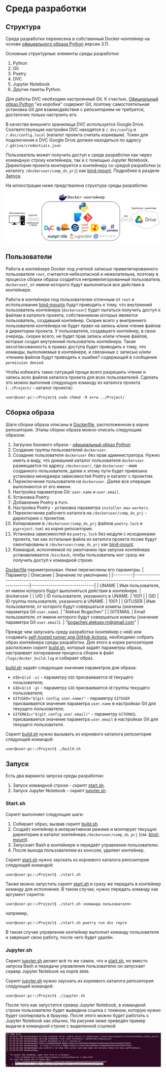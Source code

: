 # Среда разработки

## Структура

Среда разработки перенесена в собственный Docker-контейнер на основе
[официального образа Python](https://hub.docker.com/_/python/) версии 3.11.

Основные структурные элементы среды разработки:

1. Python
2. Git
3. Poetry
4. DVC
5. Jupyter Notebook
6. Другие пакеты Python.

Для работы DVC необходим настроенный Git. К счастью,
[Официальный образ Python](https://hub.docker.com/_/python/) "из коробки"
содержит Git, поэтому самостоятельная установка Git для
взаимодействия с репозиторием не требуется, достаточно только настроить его.

В качестве внешнего хранилища DVC используется Google Drive. Соответствующие
настройки DVC находятся в `/.dvc/config` и `/.dvc/config.local` (каталог проекта
считать корневым). Токен для подключения к DVC Google Drive должен находиться
по адресу `/.gdrive/credentials.json`

Пользователь может получить доступ к среде разработки как через командную строку
контейнера, так и с помощью Jupyter Notebook.
Директория проекта монтируется к контейнеру со средой разработки (к каталогу
`/dockeruser/comp_ds_prj`) как
[bind-mount](https://docs.docker.com/storage/bind-mounts/).
Подробнее в разделе [Запуск](#запуск).

На иллюстрации ниже предствалена структура среды разработки.

![Среда разработки](/docs/figures/dev_env_container.svg)

## Пользователи

Работа в контейнере Docker под учетной записью привелигированного
пользователя `root`, считается небезопасной и нежелательна, поэтому в
процессе сборки образа создаётся непривелигорованный пользователь `dockeruser`,
от имени которого будут выполняться все действия в контейнере.

Работа в контейнере под пользователем отличным от `root` и использование
[bind-mounts](https://docs.docker.com/storage/bind-mounts/) будут приводить к
тому, что внутренний пользователь контейнера (`dockeruser`) будет пытаться
получить доступ к файлам в каталоге проекта, собственником которых является
пользователь, создавший контейнер. Скорее всего у внитреннего пользователя
контейнера не будет правл на запись и/или чтение файлов в директории проекта.
У пользователя, создавшего контейнер, в свою очередь, скорее всего, не будет
прав запись и/или чтение файлов, которые создал внутренний пользователь
контейнера. Такая несогласованность в правах доступа будет приводить к тому,
что команды, выполняемые в контейнере, и связанные с записью и/или чтением
файлов будут приводить к ошибке? содержащей в сообщение `permission denied`.

Чтобы избежать таких ситуаций проще всего разрешить чтение и запись всех файлов
каталога проекта для всех пользователей. Сделать это можно выполнив следующую
команду из каталога проекта (`../Project/` - каталог проекта):

```shell
user@user-pc:~/Project$ sudo chmod -R a+rw ../Project/
```

## Сборка образа

Шаги сборки образа описаны в [Dockerfile](/Dockerfile), расположенном в корне
репозитория. Этапы сборки образа можно описать следующим образом:

1. Загрузка базового образа -
[официальный образ Python](https://hub.docker.com/_/python/)
1. Создание группы пользователей `dockeruser`.
1. Созадние пользователя `dockeruser` без прав администратора. Нужно иметь в
виду, что домашний каталог пользователя `dockeruser` размещается по адресу
`/dockeruser/`, где `dockeruser` - имя созданного пользователя, далее к этому
пути будет привязана установка менеджера зависимостей Poetry и каталог с
проектом.
1. Переключение пользователя на `dockeruser`. Далее все операции выполняются от
его имени.
1. Настройка параметров Git: `user.name` и `user.email`.
1. Установка Poetry.
1. Добавление Poetry в `Path`.
1. Настройка Poetry - установка параметра `installer.max-workers`.
1. Переключение рабочего каталога на `/dockeruser/comp_ds_prj` - директорию с
проектом.
1. Копирование в `/dockeruser/comp_ds_prj` файлов `poetry.lock` и
`pyproject.toml` из корня репозитория.
1. Установка зависимостей из `poetry.lock` без модуля с исходниками проекта,
так как остальные файла из каталога проекта позже будут смонтированы в
`/dockeruser/comp_ds_prj` как
[bind-mount](https://docs.docker.com/storage/bind-mounts/).
1. Командой, исполняемой по умолчанию при запуске контейнера устанавливается
`/bin/bash`, чтобы пользователь мог сразу же получить доступ к командной строке.

[Dockerfile](/Dockerfile) параметризован. Ниже перечислены его параметры.
| Параметр | Описание                                                                                              | Значение по умолчанию          |
|----------|-------------------------------------------------------------------------------------------------------|--------------------------------|
| UNAME    | Имя пользователя, от имени которого будут выполняться действия в контейнере.                          | dockeruser                     |
| UID      | ID пользователя, указанного в UNAME.                                                                  | 1001                           |
| GID      | ID группы пользователя, указанного в UNAME.                                                           | 1001                           |
| GITUSER  | Имя пользователя, от которого будут совершаться комиты (значение параметра Git `user.name`).          | "Aleksei Bogachev"             |
| GITEMAIL | Email пользователя, от имени которого будут совершаться комиты (значение параметра Git `user.email`). | "bogachev.aleksey.m@gmail.com" |

Прежде чем запускать среду разработки (контейнер с ней) или создавать
[self-hosted runner для GitHub Actions](https://docs.github.com/en/actions/hosting-your-own-runners),
необходимо собрать образ контейнера среды разработки. Для этого в корне
репозитория расположен скрипт [build.sh](/build.sh), который задаёт параметры
образа, настраивает логирование процесса сборки в файл
`/logs/docker_build.log` и собирает образ.

[build.sh](/build.sh) задаёт следующие значения параметров для образа:

- `UID=$(id -u)` - параметру `UID` присваивается id  текущего пользователя;
- `GID=$(id -g)` - параметру `GID` присваивается id группы текущего
пользователя;
- `GITUSER="$(git config user.name)"` - параметру `GITUSER` присваивается
значение параметра `user.name` в настройках Git для текущего пользователя;
- `GITEMAIL="$(git config user.email)"` - параметру `GITEMAIL` присваивается
значение параметра `user.email` в настройках Git для текущего пользователя.

Скрипт [build.sh](/build.sh) нужно вызывать из корневого каталога репозитория
следующей командой:

```shell
user@user-pc:~/Project$ ./build.sh
```

## Запуск

Есть два варианта запуска среды разработки:

1. Запуск командной строки - скрипт [start.sh](/start.sh).
2. Запуск Jupyter Notebook - скрипт [jupyter.sh](/jupyter.sh).

### Start.sh

Скрипт выполняет следующие шаги:

1. Собирает образ, вызвав скрипт [build.sh](/build.sh).
2. Создаёт контейнер в интерактивном режиме и монтирует текущую директорию в
каталог контейнера `/dockeruser/comp_ds_prj` (см.
[bind-mount](https://docs.docker.com/storage/bind-mounts/)).
3. Запускает Bash в контейнере и передаёт управление пользователю.
4. После выхода пользователем из консоли, удаляет контейнер.

Скрипт [start.sh](/start.sh) нужно заускать из корневого каталога репозитория
следующей командой:

```shell
user@user-pc:~/Project$ ./start.sh
```

Также можно запустить скрипт [start.sh](/start.sh) и сразу же передать в
контейнер команду для исполнения. В таком случае, нужно передать команду как
аргумент скрипта:

```shell
user@user-pc:~/Project$ ./start.sh <команда пользователя>
```

например,

```shell
user@user-pc:~/Project$ ./start.sh poetry run dvc repro
```

В таком случае управление контейнер выполнит команду пользователя и заврешит
свою работу, после чего будет удалён.

### Jupyter.sh

Скрипт [jupyter.sh](/jupyter.sh) делает всё то же самое, что и
[start.sh](/start.sh), но вместо запуска Bash и передачи управления пользователю
он запускает сервер Jupyter Notebook на порте `8080`.

Скрипт [jupyter.sh](/jupyter.sh) нужно заускать из корневого каталога репозитория
следующей командой:

```shell
user@user-pc:~/Project$ ./jupyter.sh
```

После того как запустится сревер Jupyter Notebook, в командной строке
пользователю будет выведена ссылка с токеном, которую нужно будет скопировать в
браузер. После этого можно будет работать с Jupyter Notebook как обычно. На
рисунке ниже приведён пример выдачи в командной строке с выделенной ссылкой.

![Ссылка Jupyter Notebook](/docs/figures/jupyter_cmd_out_example.png)
